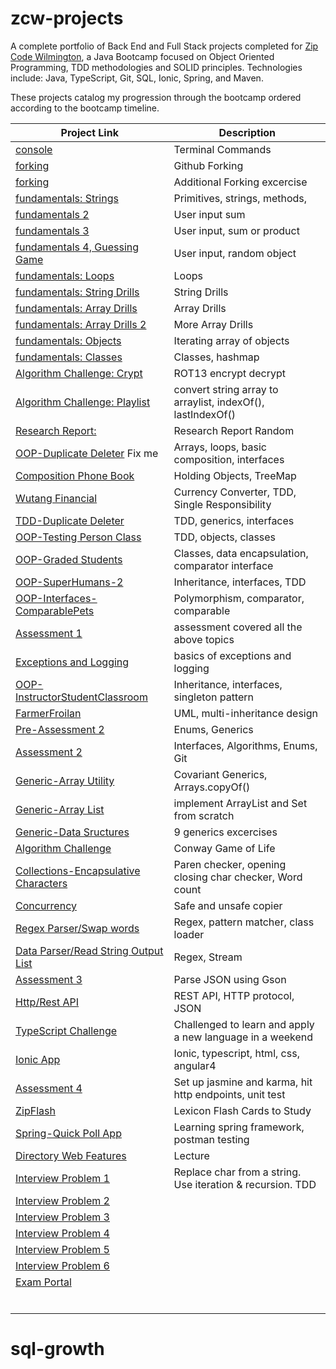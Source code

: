 # zcw-projects
A complete portfolio of Back End and Full Stack projects completed for [Zip Code Wilmington](http://www.zipcodewilmington.com/), a Java Bootcamp focused on Object Oriented Programming, TDD methodologies and SOLID principles. Technologies include: Java, TypeScript, Git, SQL, Ionic, Spring, and Maven.

These projects catalog my progression through the bootcamp ordered according to the bootcamp timeline.

| Project Link                                                 | Description                                                 |
| ------------------------------------------------------------ | ----------------------------------------------------------- |
| [console](/CR-MesoLabs-Console)                              | Terminal Commands                                           |
| [forking](/Spoon-Knife)                                      | Github Forking                                              |
| [forking](/CR-MicroLabs-Git-MyFirstFork)                     | Additional Forking excercise                                |
| [fundamentals: Strings](/CR-MicroLabs-JavaFundamentals-DanDoBetterDrills) | Primitives, strings, methods,                               |
| [fundamentals 2](/ZCW-MicroLabs-JavaFundamentals-SumOfInput) | User input sum                                              |
| [fundamentals 3](/ZCW-MicroLabs-JavaFundamentals-SumOrProduct) | User input, sum or product                                  |
| [fundamentals 4, Guessing Game](/ZCW-MicroLabs-JavaFundamentals-TooLargeTooSmall) | User input, random object                                   |
| [fundamentals: Loops](/CR-MicroLabs-Loops-NumbersTrianglesTables) | Loops                                                       |
| [fundamentals: String Drills](/FundamentalDrills-Part2)      | String Drills                                               |
| [fundamentals: Array Drills](/FundamentalDrills-Part1)       | Array Drills                                                |
| [fundamentals: Array Drills 2](/CR-MicroLabs-Arrays-StringArrayUtilities) | More Array Drills                                           |
| [fundamentals: Objects](/CR-MesoLabs-Arrays-PersonDetails)   | Iterating array of objects                                  |
| [fundamentals: Classes](/DiceyLab)                           | Classes, hashmap                                            |
| [Algorithm Challenge: Crypt](/SimpleCrypt)                   | ROT13 encrypt decrypt                                       |
| [Algorithm Challenge: Playlist]( /PlaylistChallenge)         | convert string array to arraylist, indexOf(), lastIndexOf() |
| [Research Report: ]( /JavaZipBook-v1)                        | Research Report Random                                      |
| [OOP-Duplicate Deleter]() Fix me                             | Arrays, loops, basic composition, interfaces                |
| [Composition Phone Book]( /CR-MicroLabs-Composition-PhoneBook) | Holding Objects, TreeMap                                    |
| [Wutang Financial]( /CR-MesoLab-OOP-WuTangFinancial)         | Currency Converter, TDD, Single Responsibility              |
| [TDD-Duplicate Deleter](/DuplicateDeleterTDD)                | TDD, generics, interfaces                                   |
| [OOP-Testing Person Class]( /CR-MicroLabs-OOP-TestingPersonClass) | TDD, objects, classes                                       |
| [OOP-Graded Students]( /CR-MesoLabs-OOP-GradedStudents)      | Classes, data encapsulation, comparator interface           |
| [OOP-SuperHumans-2]( /OOP-SuperHumans-2)                     | Inheritance, interfaces, TDD                                |
| [OOP-Interfaces-ComparablePets]( /CR-MesoLabs-Interfaces-ComparablePets) | Polymorphism, comparator, comparable                        |
| [Assessment 1]( /ZipCodeWilmington-Cohort-4.0-Java-Assessment-1) | assessment covered all the above topics                     |
| [Exceptions and Logging]( /CR-MicroLabs-ExceptionsAndLogging) | basics of exceptions and logging                            |
| [OOP-InstructorStudentClassroom]( /CR-MacroLabs-OOP-InstructorStudentClassroom) | Inheritance, interfaces, singleton pattern                  |
| [FarmerFroilan]( /CR-MesoLabs-Interfaces-FarmerFroilan)      | UML, multi-inheritance design                               |
| [Pre-Assessment 2](/ZipCodeWilmington-Cohort-4.0-Java-PREAssessment-2) | Enums, Generics                                             |
| [Assessment 2]( /JavaAssessmen2Final)                        | Interfaces, Algorithms, Enums, Git                          |
| [Generic-Array Utility](/CR-MesoLabs-Generics-ArrayUtility)  | Covariant Generics, Arrays.copyOf()                         |
| [Generic-Array List](/CR-MicroLabs-Generics-MyArrayList)     | implement ArrayList and Set from scratch                    |
| [Generic-Data Sructures](/ZCW-MesoLabs-Generics-GenericDataStructures) | 9 generics excercises                                       |
| [Algorithm Challenge](/ConwayGameOfLife)                     | Conway Game of Life                                         |
| [Collections-Encapsulative Characters](/CR-MesoLabs-Collections-EncapsulativeCharacters) | Paren checker, opening closing char checker, Word count     |
| [Concurrency](/CR-MesoLabs-Concurrency-MonkeyTypeWriter)     | Safe and unsafe copier                                      |
| [Regex Parser/Swap words](/ZCW-Regex-Hamlet-Parser)          | Regex, pattern matcher, class loader                        |
| [Data Parser/Read String Output List](/CR-MesoLab-Strings-JerkSON) | Regex, Stream                                               |
| [Assessment 3](/JavaAssessment3)                             | Parse JSON using Gson                                       |
| [Http/Rest API](/YouAreEll)                                  | REST API, HTTP protocol,  JSON                              |
| [TypeScript Challenge](/CR-MacroLabs-TypeScript-Casino)      | Challenged to learn and apply a new language in a weekend   |
| [Ionic App](/AsthmaApp)                                      | Ionic, typescript, html, css, angular4                      |
| [Assessment 4 ](/Typescript-assessment)                      | Set up jasmine and karma, hit http endpoints, unit test     |
| [ZipFlash](/ZipFlash)                                        | Lexicon Flash Cards to Study                                |
| [Spring-Quick Poll App](/CR-MacroLabs-Spring-QuickPollApplication) | Learning spring framework, postman testing                  |
| [Directory Web Features](/DirectoryWebFeatures)              | Lecture                                                     |
| [Interview Problem 1](/ZCW-Interview-Problem1)               | Replace char from a string. Use iteration & recursion. TDD  |
| [Interview Problem 2](/ZCW-Interview-Problem2)               |                                                             |
| [Interview Problem 3](/ZCW-Interview-Problem3)               |                                                             |
| [Interview Problem 4](/ZCW-Interview-Problem4)               |                                                             |
| [Interview Problem 5](/ZCW-Interview-Problem5)               |                                                             |
| [Interview Problem 6](/ZCW-Interview-Problem6)               |                                                             |
| [Exam Portal]()                                              |                                                             |
|                                                              |                                                             |
|                                                              |                                                             |
|                                                              |                                                             |
|                                                              |                                                             |
|                                                              |                                                             |
|                                                              |                                                             |

# sql-growth
